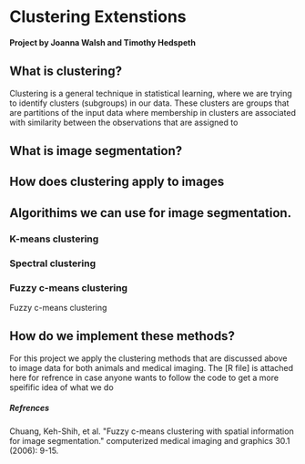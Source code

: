 
# Clustering Extenstions 
#### Project by Joanna Walsh and Timothy Hedspeth 


## What is clustering? 
Clustering is a general technique in statistical learning, where we are trying to identify clusters (subgroups) in our data. These clusters are groups that are partitions of the input data where membership in clusters are associated with similarity between the observations that are assigned to 

## What is image segmentation?


## How does clustering apply to images 

## Algorithims we can use for image segmentation. 
### K-means clustering 


### Spectral clustering 


### Fuzzy c-means clustering 
Fuzzy c-means clustering 


## How do we implement these methods? 
For this project we apply the clustering methods that are discussed above to image data for both animals and medical imaging. The [R file] is attached here for refrence in case anyone wants to follow the code to get a more speifific idea of what we do 



##### Refrences 

Chuang, Keh-Shih, et al. "Fuzzy c-means clustering with spatial information for image segmentation." computerized medical imaging and graphics 30.1 (2006): 9-15.
